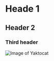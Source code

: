# Heade 1
## Header 2
### Third header
![Image of Yaktocat](https://octodex.github.com/images/yaktocat.png)

